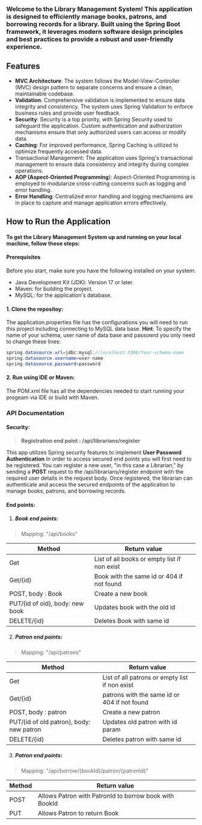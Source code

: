 ### Welcome to the Library Management System! This application is designed to efficiently manage books, patrons, and borrowing records for a library. Built using the Spring Boot framework, it leverages modern software design principles and best practices to provide a robust and user-friendly experience.

## Features
- **MVC Architecture**: The system follows the Model-View-Controller (MVC) design pattern to separate concerns and ensure a clean, maintainable codebase.
- **Validation**: Comprehensive validation is implemented to ensure data integrity and consistency. The system uses Spring Validation to enforce business rules and provide user feedback.
- **Security**: Security is a top priority, with Spring Security used to safeguard the application. Custom authentication and authorization mechanisms ensure that only authorized users can access or modify data.
- **Caching**: For improved performance, Spring Caching is utilized to optimize frequently accessed data.
- Transactional Management: The application uses Spring's transactional management to ensure data consistency and integrity during complex operations.
- **AOP (Aspect-Oriented Programming**): Aspect-Oriented Programming is employed to modularize cross-cutting concerns such as logging and error handling.
- **Error Handling**: Centralized error handling and logging mechanisms are in place to capture and manage application errors effectively.

## How to Run the Application
#### To get the Library Management System up and running on your local machine, follow these steps:

#### Prerequisites
Before you start, make sure you have the following installed on your system:

- Java Development Kit (JDK): Version 17 or later.
- Maven: for building the project.
- MySQL: for the application's database.

#### 1. Clone the repositoy:
The application.properties file has the configurations you will need to run this project including connecting to MySQL data base.
**Hint**: To specify the name of your schema, user name of data base and passowrd you only need to change these lines:
```java
spring.datasource.url=jdbc:mysql://localhost:3306/Your-schema-name
spring.datasource.username=user-name
spring.datasource.password=password
```
#### 2. Run using IDE or Maven:
The POM.xml file has all the dependencies needed to start running your progeam via IDE or build with Maven.

### API Documentation
#### Security:
> **Registration end point :  /api/librarians/register**

This app utilizes Spring security features to implement **User Password Authentication**
In order to access secured end points you will first need to be registered.
You can register a new user, "in this case a Librarian," by sending a **POST** request to the /api/librarians/register endpoint with the required user details in the request body. Once registered, the librarian can authenticate and access the secured endpoints of the application to manage books, patrons, and borrowing records.

#### End points:
1. ##### Book end points:
> Mapping: "/api/books"

| Method  | Return value |
| ------------ | ------------ |
| Get  | List of all books or empty list if non exist  |
| Get/{id}  | Book with the same id or 404 if not found  |
| POST, body : Book  | Create a new book  |
| PUT/{id of old}, body: new book  | Updates book with the old id   |
| DELETE/{id} | Deletes Book with same id |

2.  ##### Patron end points:
> Mapping: "/api/patrons"

| Method  | Return value |
| ------------ | ------------ |
| Get  | List of all patrons or empty list if non exist  |
| Get/{id}  | patrons with the same id or 404 if not found  |
| POST, body : patron  | Create a new patron  |
| PUT/{id of old patron}, body: new patron  | Updates old patron with id param |
| DELETE/{id} | Deletes patron with same id |


3. ##### Patron end points:
> Mapping: "/api/borrow/{bookId}/patron/{patronId}"

| Method  | Return value |
| ------------ | ------------ |
| POST | Allows Patron with PatronId to borrow book with BookId  |
| PUT  | Allows Patron to return Book  |

